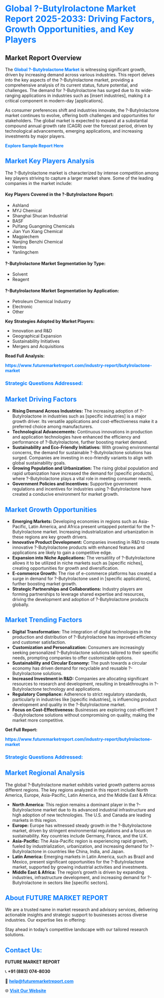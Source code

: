 <h1 style="color: #007BFF;">Global ?-Butylrolactone Market Report 2025-2033: Driving Factors, Growth Opportunities, and Key Players</h1>

<section id="overview">
<h2>Market Report Overview</h2>
<p>The <a href="https://www.futuremarketreport.com/industry-report/butylrolactone-market" style="color: #007BFF; text-decoration: none;"><strong>Global ?-Butylrolactone Market</strong></a> is witnessing significant growth, driven by increasing demand across various industries. This report delves into the key aspects of the ?-Butylrolactone market, providing a comprehensive analysis of its current status, future potential, and challenges. The demand for ?-Butylrolactone has surged due to its wide-ranging applications in industries such as [insert industries], making it a critical component in modern-day [applications].</p>
<p>As consumer preferences shift and industries innovate, the ?-Butylrolactone market continues to evolve, offering both challenges and opportunities for stakeholders. The global market is expected to expand at a substantial compound annual growth rate (CAGR) over the forecast period, driven by technological advancements, emerging applications, and increasing investments by major players.</p>
</section>

<section id="overview">
<p><a href="https://www.futuremarketreport.com/request-sample/reportId=114763" style="color: #007BFF; text-decoration: none;"><strong>Explore Sample Report Here</strong></a></p>
</section>

<section id="key-players">
<h2 style="color: #007BFF;">Market Key Players Analysis</h2>
<p>The ?-Butylrolactone market is characterized by intense competition among key players striving to capture a larger market share. Some of the leading companies in the market include:</p>
<h4>Key Players Covered in the ?-Butylrolactone Report:</h4>
<ul><li>Ashland</li><li>MYJ Chemical</li><li>Shanghai Shucan Industrial</li><li>BASF</li><li>PuYang Guangming Chemicals</li><li>Jian Yun Xiang Chemical</li><li>Magpiechem</li><li>Nanjing Benzhi Chemical</li><li>Ventos</li><li>Yanlingchem</li></ul>
<h4>?-Butylrolactone Market Segmentation by Type:</h4>
<ul><li>Solvent</li><li>Reagent</li></ul>

<h4>?-Butylrolactone Market Segmentation by Application:</h4>
<ul><li>Petroleum Chemical Industry</li><li>Electronic</li><li>Other</li></ul>
<p><strong>Key Strategies Adopted by Market Players:</strong></p>
<ul>
<li>Innovation and R&D</li>
<li>Geographical Expansion</li>
<li>Sustainability Initiatives</li>
<li>Mergers and Acquisitions</li>
</ul>
</section>

<section>
<p><strong>Read Full Analysis: </strong></p><a href="https://www.futuremarketreport.com/industry-report/butylrolactone-market" style="color: #007BFF; text-decoration: none;"><strong>https://www.futuremarketreport.com/industry-report/butylrolactone-market</strong></a>
<h3 style="color: #007BFF;">Strategic Questions Addressed:</h3>
</section>

<section id="driving-factors">
<h2 style="color: #007BFF;">Market Driving Factors</h2>
<ul>
<li><strong>Rising Demand Across Industries:</strong> The increasing adoption of ?-Butylrolactone in industries such as [specific industries] is a major growth driver. Its versatile applications and cost-effectiveness make it a preferred choice among manufacturers.</li>
<li><strong>Technological Advancements:</strong> Continuous innovations in production and application technologies have enhanced the efficiency and performance of ?-Butylrolactone, further boosting market demand.</li>
<li><strong>Sustainability and Eco-Friendly Initiatives:</strong> With growing environmental concerns, the demand for sustainable ?-Butylrolactone solutions has surged. Companies are investing in eco-friendly variants to align with global sustainability goals.</li>
<li><strong>Growing Population and Urbanization:</strong> The rising global population and rapid urbanization have increased the demand for [specific products], where ?-Butylrolactone plays a vital role in meeting consumer needs.</li>
<li><strong>Government Policies and Incentives:</strong> Supportive government regulations and incentives for industries using ?-Butylrolactone have created a conducive environment for market growth.</li>
</ul>
</section>

<section id="growth-opportunities">
<h2 style="color: #007BFF;">Market Growth Opportunities</h2>
<ul>
<li><strong>Emerging Markets:</strong> Developing economies in regions such as Asia-Pacific, Latin America, and Africa present untapped potential for the ?-Butylrolactone market. Increasing industrialization and urbanization in these regions are key growth drivers.</li>
<li><strong>Innovative Product Development:</strong> Companies investing in R&D to create innovative ?-Butylrolactone products with enhanced features and applications are likely to gain a competitive edge.</li>
<li><strong>Expansion into Niche Applications:</strong> The versatility of ?-Butylrolactone allows it to be utilized in niche markets such as [specific niches], creating opportunities for growth and diversification.</li>
<li><strong>E-commerce Growth:</strong> The rise of e-commerce platforms has created a surge in demand for ?-Butylrolactone used in [specific applications], further boosting market growth.</li>
<li><strong>Strategic Partnerships and Collaborations:</strong> Industry players are forming partnerships to leverage shared expertise and resources, driving the development and adoption of ?-Butylrolactone products globally.</li>
</ul>
</section>

<section id="trending-factors">
<h2 style="color: #007BFF;">Market Trending Factors</h2>
<ul>
<li><strong>Digital Transformation:</strong> The integration of digital technologies in the production and distribution of ?-Butylrolactone has improved efficiency and customer satisfaction.</li>
<li><strong>Customization and Personalization:</strong> Consumers are increasingly seeking personalized ?-Butylrolactone solutions tailored to their specific needs, prompting companies to offer customizable options.</li>
<li><strong>Sustainability and Circular Economy:</strong> The push towards a circular economy has driven demand for recyclable and reusable ?-Butylrolactone solutions.</li>
<li><strong>Increased Investment in R&D:</strong> Companies are allocating significant resources to research and development, resulting in breakthroughs in ?-Butylrolactone technology and applications.</li>
<li><strong>Regulatory Compliance:</strong> Adherence to strict regulatory standards, particularly in industries like [specific industries], is influencing product development and quality in the ?-Butylrolactone market.</li>
<li><strong>Focus on Cost-Effectiveness:</strong> Businesses are exploring cost-efficient ?-Butylrolactone solutions without compromising on quality, making the market more competitive.</li>
</ul>
</section>

<section>
<p><strong>Get Full Report: </strong></p><a href="https://www.futuremarketreport.com/industry-report/butylrolactone-market" style="color: #007BFF; text-decoration: none;"><strong>https://www.futuremarketreport.com/industry-report/butylrolactone-market</strong></a>
<h3 style="color: #007BFF;">Strategic Questions Addressed:</h3>
</section>


<section id="regional-analysis">
<h2 style="color: #007BFF;">Market Regional Analysis</h2>
<p>The global ?-Butylrolactone market exhibits varied growth patterns across different regions. The key regions analyzed in this report include North America, Europe, Asia-Pacific, Latin America, and the Middle East & Africa:</p>
<ul>
<li><strong>North America:</strong> This region remains a dominant player in the ?-Butylrolactone market due to its advanced industrial infrastructure and high adoption of new technologies. The U.S. and Canada are leading markets in this region.</li>
<li><strong>Europe:</strong> Europe has witnessed steady growth in the ?-Butylrolactone market, driven by stringent environmental regulations and a focus on sustainability. Key countries include Germany, France, and the U.K.</li>
<li><strong>Asia-Pacific:</strong> The Asia-Pacific region is experiencing rapid growth, fueled by industrialization, urbanization, and increasing demand for ?-Butylrolactone in countries like China, India, and Japan.</li>
<li><strong>Latin America:</strong> Emerging markets in Latin America, such as Brazil and Mexico, present significant opportunities for the ?-Butylrolactone market, supported by growing industrial activities and investments.</li>
<li><strong>Middle East & Africa:</strong> The region’s growth is driven by expanding industries, infrastructure development, and increasing demand for ?-Butylrolactone in sectors like [specific sectors].</li>
</ul>
</section>

<footer>
<h2 style="color: #007BFF;">About FUTURE MARKET REPORT</h2>
<p>We are a trusted name in market research and advisory services, delivering actionable insights and strategic support to businesses across diverse industries. Our expertise lies in offering:</p>

<p>Stay ahead in today’s competitive landscape with our tailored research solutions.</p>

<h2 style="color: #007BFF;">Contact Us:</h2>
<p><strong>FUTURE MARKET REPORT</strong></p>
<p>📞 <strong>+91 (883) 074-8030</strong></p>
<p>📧 <strong><a href="mailto:help@futuremarketreport.com" style="color: #007BFF;">help@futuremarketreport.com</a></strong></p>
<p>🌐 <strong><a href="https://www.futuremarketreport.com/" style="color: #007BFF;">Visit Our Website</a></strong></p>
</footer>